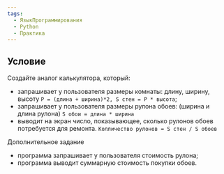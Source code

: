 ```yaml
---
tags:
  - ЯзыкПрограммирования
  - Python
  - Практика
---
```

## Условие

Создайте аналог калькулятора, который:

- запрашивает у пользователя размеры комнаты: длину, ширину, высоту `P = (длина + ширина)*2, S стен = P * высота`;
- запрашивает у пользователя размеры рулона обоев: (ширина и длина рулона) `S обои = длина * ширина`
- выводит на экран число, показывающее, сколько рулонов обоев потребуется для ремонта.  `Колличество рулонов = S стен / S обоев`

Дополнительное задание

- программа запрашивает у пользователя стоимость рулона;
- программа выводит суммарную стоимость покупки обоев.


